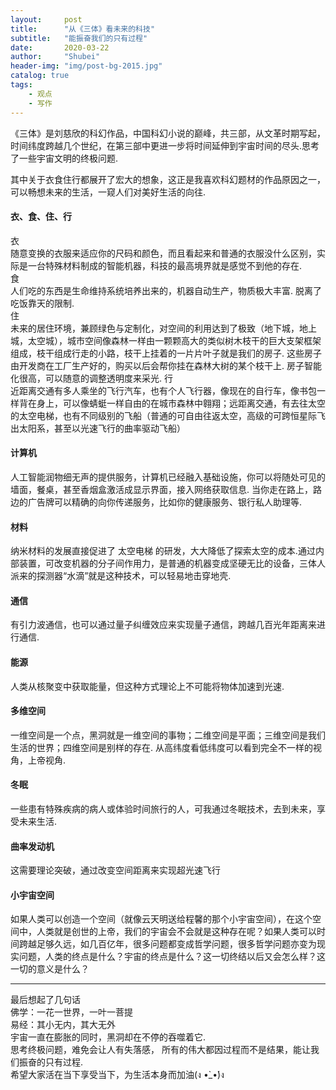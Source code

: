 ```yaml
---
layout:     post  
title:      "从《三体》看未来的科技"  
subtitle:   "能振奋我们的只有过程"  
date:       2020-03-22  
author:     "Shubei"  
header-img: "img/post-bg-2015.jpg"  
catalog: true  
tags:  
    - 观点  
    - 写作    
---
```


《三体》是刘慈欣的科幻作品，中国科幻小说的巅峰，共三部，从文革时期写起，时间纬度跨越几个世纪，在第三部中更进一步将时间延伸到宇宙时间的尽头.思考了一些宇宙文明的终极问题.  

其中关于衣食住行都展开了宏大的想象，这正是我喜欢科幻题材的作品原因之一，可以畅想未来的生活，一窥人们对美好生活的向往.  

#### 衣、食、住、行
衣  
随意变换的衣服来适应你的尺码和颜色，而且看起来和普通的衣服没什么区别，实际是一台特殊材料制成的智能机器，科技的最高境界就是感觉不到他的存在.    
食  
人们吃的东西是生命维持系统培养出来的，机器自动生产，物质极大丰富.  脱离了吃饭靠天的限制.    
住  
未来的居住环境，兼顾绿色与定制化，对空间的利用达到了极致（地下城，地上城，太空城），城市空间像森林一样由一颗颗高大的类似树木枝干的巨大支架框架组成，枝干组成行走的小路，枝干上挂着的一片片叶子就是我们的房子. 这些房子由开发商在工厂生产好的，购买以后会帮你挂在森林大树的某个枝干上. 房子智能化很高，可以随意的调整透明度来采光. 
行  
近距离交通有多人乘坐的飞行汽车，也有个人飞行器，像现在的自行车，像书包一样背在身上，可以像蜻蜓一样自由的在城市森林中翱翔；远距离交通，有去往太空的太空电梯，也有不同级别的飞船（普通的可自由往返太空，高级的可跨恒星际飞出太阳系，甚至以光速飞行的曲率驱动飞船）

#### 计算机  
人工智能润物细无声的提供服务，计算机已经融入基础设施，你可以将随处可见的墙面，餐桌，甚至香烟盒激活成显示界面，接入网络获取信息.  当你走在路上，路边的广告牌可以精确的向你传递服务，比如你的健康服务、银行私人助理等.  

#### 材料  
纳米材料的发展直接促进了 太空电梯 的研发，大大降低了探索太空的成本.通过内部装置，可改变机器的分子间作用力，是普通的机器变成坚硬无比的设备，三体人派来的探测器“水滴”就是这种技术，可以轻易地击穿地壳.

#### 通信  
有引力波通信，也可以通过量子纠缠效应来实现量子通信，跨越几百光年距离来进行通信.

#### 能源  
人类从核聚变中获取能量，但这种方式理论上不可能将物体加速到光速. 

#### 多维空间
一维空间是一个点，黑洞就是一维空间的事物；二维空间是平面；三维空间是我们生活的世界；四维空间是别样的存在. 从高纬度看低纬度可以看到完全不一样的视角，上帝视角.  

#### 冬眠  
一些患有特殊疾病的病人或体验时间旅行的人，可我通过冬眠技术，去到未来，享受未来生活.

#### 曲率发动机  
这需要理论突破，通过改变空间距离来实现超光速飞行

#### 小宇宙空间  
如果人类可以创造一个空间（就像云天明送给程馨的那个小宇宙空间），在这个空间中，人类就是创世的上帝，我们的宇宙会不会就是这种存在呢？如果人类可以时间跨越足够久远，如几百亿年，很多问题都变成哲学问题，很多哲学问题亦变为现实问题，人类的终点是什么？宇宙的终点是什么？这一切终结以后又会怎么样？这一切的意义是什么？ 

----
最后想起了几句话  
佛学：一花一世界，一叶一菩提  
易经：其小无内，其大无外  
宇宙一直在膨胀的同时，黑洞却在不停的吞噬着它.    
思考终极问题，难免会让人有失落感， 所有的伟大都因过程而不是结果，能让我们振奋的只有过程.   
希望大家活在当下享受当下，为生活本身而加油(ง •̀_•́)ง   